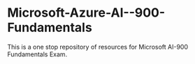 # Microsoft-Azure-AI--900-Fundamentals
This is a one stop repository of resources for Microsoft AI-900 Fundamentals Exam.
